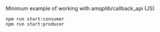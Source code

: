 Minimum example of working with amqplib/callback_api (JS)

```
npm run start:consumer
npm run start:producer
```
